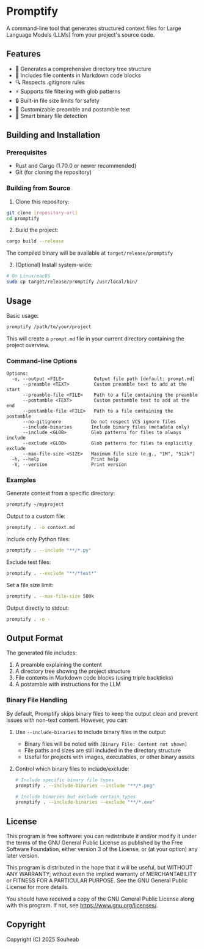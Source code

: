 # Promptify

A command-line tool that generates structured context files for Large Language Models (LLMs) from your project's source code.

## Features

- 📂 Generates a comprehensive directory tree structure
- 📝 Includes file contents in Markdown code blocks
- 🔍 Respects .gitignore rules
- ⚡ Supports file filtering with glob patterns
- 🔒 Built-in file size limits for safety
- 🎨 Customizable preamble and postamble text
- 🚫 Smart binary file detection 

## Building and Installation

### Prerequisites

- Rust and Cargo (1.70.0 or newer recommended)
- Git (for cloning the repository)

### Building from Source

1. Clone this repository:
```bash
git clone [repository-url]
cd promptify
```

2. Build the project:
```bash
cargo build --release
```

The compiled binary will be available at `target/release/promptify`

3. (Optional) Install system-wide:
```bash
# On Linux/macOS
sudo cp target/release/promptify /usr/local/bin/
```

## Usage

Basic usage:

```bash
promptify /path/to/your/project
```

This will create a `prompt.md` file in your current directory containing the project overview.

### Command-line Options

```
Options:
  -o, --output <FILE>           Output file path [default: prompt.md]
      --preamble <TEXT>         Custom preamble text to add at the start
      --preamble-file <FILE>    Path to a file containing the preamble
      --postamble <TEXT>        Custom postamble text to add at the end
      --postamble-file <FILE>   Path to a file containing the postamble
      --no-gitignore           Do not respect VCS ignore files
      --include-binaries       Include binary files (metadata only)
      --include <GLOB>         Glob patterns for files to always include
      --exclude <GLOB>         Glob patterns for files to explicitly exclude
      --max-file-size <SIZE>   Maximum file size (e.g., "1M", "512k")
  -h, --help                   Print help
  -V, --version                Print version
```

### Examples

Generate context from a specific directory:
```bash
promptify ~/myproject
```

Output to a custom file:
```bash
promptify . -o context.md
```

Include only Python files:
```bash
promptify . --include "**/*.py"
```

Exclude test files:
```bash
promptify . --exclude "**/*test*"
```

Set a file size limit:
```bash
promptify . --max-file-size 500k
```

Output directly to stdout:
```bash
promptify . -o -
```

## Output Format

The generated file includes:

1. A preamble explaining the content
2. A directory tree showing the project structure
3. File contents in Markdown code blocks (using triple backticks)
4. A postamble with instructions for the LLM

### Binary File Handling

By default, Promptify skips binary files to keep the output clean and prevent issues with non-text content. However, you can:

1. Use `--include-binaries` to include binary files in the output:
   - Binary files will be noted with `[Binary File: Content not shown]`
   - File paths and sizes are still included in the directory structure
   - Useful for projects with images, executables, or other binary assets

2. Control which binary files to include/exclude:
   ```bash
   # Include specific binary file types
   promptify . --include-binaries --include "**/*.png"
   
   # Include binaries but exclude certain types
   promptify . --include-binaries --exclude "**/*.exe"
   ```

## License

This program is free software: you can redistribute it and/or modify
it under the terms of the GNU General Public License as published by
the Free Software Foundation, either version 3 of the License, or
(at your option) any later version.

This program is distributed in the hope that it will be useful,
but WITHOUT ANY WARRANTY; without even the implied warranty of
MERCHANTABILITY or FITNESS FOR A PARTICULAR PURPOSE. See the
GNU General Public License for more details.

You should have received a copy of the GNU General Public License
along with this program. If not, see <https://www.gnu.org/licenses/>.

## Copyright

Copyright (C) 2025 Souheab